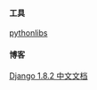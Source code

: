 #### 工具

[pythonlibs](http://www.lfd.uci.edu/~gohlke/pythonlibs/)

#### 博客

[Django 1.8.2 中文文档](http://python.usyiyi.cn/django/index.html)